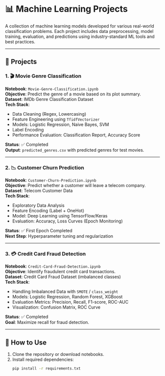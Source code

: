 # 📊 Machine Learning Projects

A collection of machine learning models developed for various real-world classification problems. Each project includes data preprocessing, model training, evaluation, and predictions using industry-standard ML tools and best practices.

---

## 📁 Projects

### 1. 🎬 Movie Genre Classification

**Notebook**: `Movie-Genre-Classification.ipynb`  
**Objective**: Predict the genre of a movie based on its plot summary.  
**Dataset**: IMDb Genre Classification Dataset  
**Tech Stack**:
- Data Cleaning (Regex, Lowercasing)
- Feature Engineering using `TfidfVectorizer`
- Models: Logistic Regression, Naive Bayes, SVM
- Label Encoding
- Performance Evaluation: Classification Report, Accuracy Score

**Status**: ✅ Completed  
**Output**: `predicted_genres.csv` with predicted genres for test movies.

---

### 2. 📉 Customer Churn Prediction

**Notebook**: `Customer-Churn-Prediction.ipynb`  
**Objective**: Predict whether a customer will leave a telecom company.  
**Dataset**: Telecom Customer Data  
**Tech Stack**:
- Exploratory Data Analysis
- Feature Encoding (Label + OneHot)
- Model: Deep Learning using TensorFlow/Keras
- Evaluation: Accuracy, Loss Curves (Epoch Monitoring)

**Status**: ✅ First Epoch Completed  
**Next Step**: Hyperparameter tuning and regularization

---

### 3. 💳 Credit Card Fraud Detection

**Notebook**: `Credit-Card-Fraud-Detection.ipynb`  
**Objective**: Identify fraudulent credit card transactions.  
**Dataset**: Credit Card Fraud Dataset (imbalanced classes)  
**Tech Stack**:
- Handling Imbalanced Data with `SMOTE` / `class_weight`
- Models: Logistic Regression, Random Forest, XGBoost
- Evaluation Metrics: Precision, Recall, F1-score, ROC-AUC
- Visualization: Confusion Matrix, ROC Curve

**Status**: ✅ Completed  
**Goal**: Maximize recall for fraud detection.

---

## 🔧 How to Use

1. Clone the repository or download notebooks.
2. Install required dependencies:
   ```bash
   pip install -r requirements.txt
